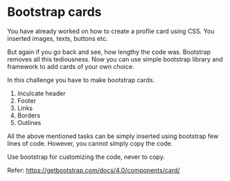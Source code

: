 # Bootstrap cards

You have already worked on how to create a profile card using CSS. 
You inserted images, texts, buttons etc.

But again if you go back and see, how lengthy the code was. Bootstrap removes all this tediousness. 
Now you can use simple bootstrap library and framework to add cards of your own choice.

In this challenge you have to make bootstrap cards.

1. Inculcate header
2. Footer
3. Links
4. Borders
5. Outlines

All the above mentioned tasks can be simply inserted using bootstrap few lines of code.
However, you cannot simply copy the code.

Use bootstrap for customizing the code, never to copy.

Refer: https://getbootstrap.com/docs/4.0/components/card/

